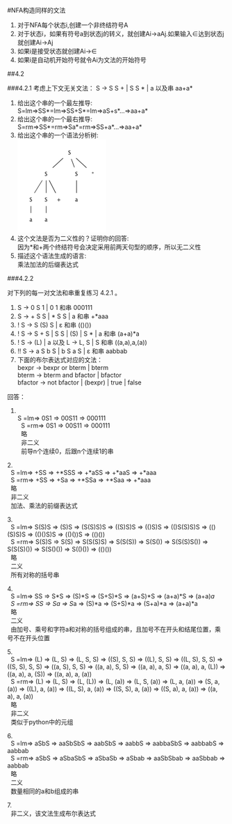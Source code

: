 #NFA构造同样的文法

1.	对于NFA每个状态i,创建一个非终结符号A
2.	对于状态i，如果有符号a到状态j的转义，就创建Ai->aAj.如果输入∈达到状态j就创建Ai->Aj
3.	如果i是接受状态就创建Ai->∈
4.	如果i是自动机开始符号就令Ai为文法的开始符号

##4.2

###4.2.1
考虑上下文无关文法：
	S -> S S + | S S * | a
	以及串 aa+a*

1.	给出这个串的一个最左推导:<br />
	S=lm=>SS*=lm=>SS+S*=lm=>aS+s*...=>aa+a*
2.	给出这个串的一个最右推导:<br />
	S=rm=>SS*=rm=>Sa*=rm=>SS+a*...=>aa+a*
3.	给出这个串的一个语法分析树:<br />
	![4.2.1(3)](1.gif)
4.	这个文法是否为二义性的？证明你的回答:<br />
	因为*和+两个终结符号会决定采用前两天句型的顺序，所以无二义性
5.	描述这个语法生成的语言:<br />
	乘法加法的后缀表达式
	
###4.2.2

对下列的每一对文法和串重复练习 4.2.1 。

1.	S -> 0 S 1 | 0 1 和串 000111
2.	S -> + S S | * S S | a 和串 +*aaa
3.	! S -> S (S) S | ε 和串 (()())
4.	! S -> S + S | S S | (S) | S * | a 和串 (a+a)*a
5.	! S -> (L) | a 以及 L -> L, S | S 和串 ((a,a),a,(a))
6.	!! S -> a S b S | b S a S | ε 和串 aabbab
7.	下面的布尔表达式对应的文法：<br />
	bexpr -> bexpr or bterm | bterm<br />
	bterm -> bterm and bfactor | bfactor<br />
	bfactor -> not bfactor | (bexpr) | true | false<br />

回答：	
1.	<br />
	S =lm=> 0S1 => 00S11 => 000111<br />
	&nbsp;   S =rm=> 0S1 => 00S11 => 000111<br />
	&nbsp;   略<br />
	&nbsp;   非二义<br />
	&nbsp;   前导n个连续0，后跟n个连续1的串<br />
	
2.<br />
	&nbsp;   S =lm=> +SS => +*SSS => +*aSS => +*aaS => +*aaa<br />
	&nbsp;   S =rm=> +SS => +Sa => +*SSa => +*Saa => +*aaa<br />
	&nbsp;   略<br />
	&nbsp;   非二义<br />
	&nbsp;   加法、乘法的前缀表达式<br />
	
3.<br />
	&nbsp;   S =lm=> S(S)S => (S)S => (S(S)S)S => ((S)S)S => (()S)S => (()S(S)S)S => (()(S)S)S => (()()S)S => (()())S => (()())<br />
	&nbsp;   S =rm=> S(S)S => S(S) => S(S(S)S) => S(S(S)) => S(S()) => S(S(S)S()) => S(S(S)()) => S(S()()) => S(()()) => (()())<br />
	&nbsp;   略<br />
	&nbsp;   二义<br />
	&nbsp;   所有对称的括号串<br />
	
4.<br />
	&nbsp;   S =lm=> SS => S*S => (S)*S => (S+S)*S => (a+S)*S => (a+a)*S => (a+a)*a<br />
	&nbsp;   S =rm=> SS => Sa => S*a => (S)*a => (S+S)*a => (S+a)*a => (a+a)*a<br />
	&nbsp;   略<br />
	&nbsp;   二义<br />
	&nbsp;   由加号、乘号和字符a和对称的括号组成的串，且加号不在开头和结尾位置，乘号不在开头位置<br />
	
5.<br />
	&nbsp;   S =lm=> (L) => (L, S) => (L, S, S) => ((S), S, S) => ((L), S, S) => ((L, S), S, S) => ((S, S), S, S) => ((a, S), S, S) => ((a, a), S, S) => ((a, a), a, S) => ((a, a), a, (L)) => ((a, a), a, (S)) => ((a, a), a, (a))<br />
	&nbsp;   S =rm=> (L) => (L, S) => (L, (L)) => (L, (a)) => (L, S, (a)) => (L, a, (a)) => (S, a, (a)) => ((L), a, (a)) => ((L, S), a, (a)) => ((S, S), a, (a)) => ((S, a), a, (a)) => ((a, a), a, (a))<br />
	&nbsp;   略<br />
	&nbsp;   非二义<br />
	&nbsp;   类似于python中的元组<br />
		
6.<br />
	&nbsp;   S =lm=> aSbS => aaSbSbS => aabSbS => aabbS => aabbaSbS => aabbabS => aabbab<br />
	&nbsp;   S =rm=> aSbS => aSbaSbS => aSbaSb => aSbab => aaSbSbab => aaSbbab => aabbab<br />
	&nbsp;   略<br />
	&nbsp;   二义<br />
	&nbsp;   数量相同的a和b组成的串<br />
	
7.<br />
	&nbsp;   非二义，该文法生成布尔表达式<br />